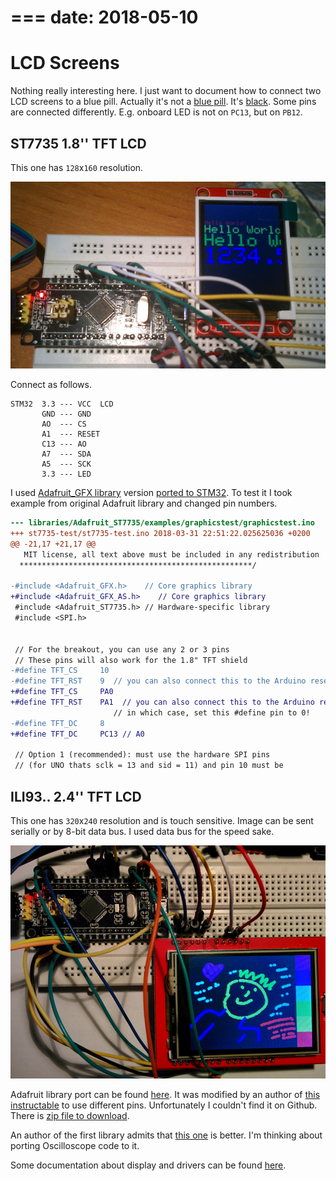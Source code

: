 ===
date: 2018-05-10
===
# LCD Screens

Nothing really interesting here. I just want to document how to connect two
LCD screens to a blue pill.
Actually it's not a [blue pill](http://wiki.stm32duino.com/index.php?title=Blue_Pill).
It's [black](http://wiki.stm32duino.com/index.php?title=Black_Pill).
Some pins are connected differently. E.g. onboard LED is not on `PC13`,
but on `PB12`.

## ST7735 1.8'' TFT LCD

This one has `128`x`160` resolution.

![1.8'' LCD](007-1.jpg)

Connect as follows.

```
STM32  3.3 --- VCC  LCD
       GND --- GND
       AO  --- CS
       A1  --- RESET
       C13 --- AO
       A7  --- SDA
       A5  --- SCK
       3.3 --- LED
```

I used [Adafruit_GFX library](https://github.com/adafruit/Adafruit-GFX-Library)
version [ported to STM32](https://github.com/rogerclarkmelbourne/Arduino_STM32/tree/master/STM32F1/libraries/Adafruit_GFX_AS).
To test it I took example from original Adafruit library and changed pin numbers.

```diff
--- libraries/Adafruit_ST7735/examples/graphicstest/graphicstest.ino	2018-03-30 22:13:14.870036019 +0200
+++ st7735-test/st7735-test.ino	2018-03-31 22:51:22.025625036 +0200
@@ -21,17 +21,17 @@
   MIT license, all text above must be included in any redistribution
  ****************************************************/

-#include <Adafruit_GFX.h>    // Core graphics library
+#include <Adafruit_GFX_AS.h>    // Core graphics library
 #include <Adafruit_ST7735.h> // Hardware-specific library
 #include <SPI.h>


 // For the breakout, you can use any 2 or 3 pins
 // These pins will also work for the 1.8" TFT shield
-#define TFT_CS     10
-#define TFT_RST    9  // you can also connect this to the Arduino reset
+#define TFT_CS     PA0
+#define TFT_RST    PA1  // you can also connect this to the Arduino reset
                       // in which case, set this #define pin to 0!
-#define TFT_DC     8
+#define TFT_DC     PC13 // A0

 // Option 1 (recommended): must use the hardware SPI pins
 // (for UNO thats sclk = 13 and sid = 11) and pin 10 must be
```

## ILI93.. 2.4'' TFT LCD

This one has `320`x`240` resolution and is touch sensitive. Image can be sent
serially or by 8-bit data bus. I used data bus for the speed sake.

![2.4'' LCD](007-2.jpg)

Adafruit library port can be found [here](https://github.com/iwalpola/Adafruit_ILI9341_8bit_STM).
It was modified by an author of [this instructable](https://www.instructables.com/id/Fast-Portable-and-Affordable-Oscilloscope-and-Indu/) to use different pins. Unfortunately I couldn't find it on Github.
There is [zip file to download](https://cdn.instructables.com/ORIG/F93/WPIS/J1CENFTO/F93WPISJ1CENFTO.zip).

An author of the first library admits that [this one](https://github.com/stevstrong/Adafruit_TFTLCD_8bit_STM32) is better.
I'm thinking about porting Oscilloscope code to it.

Some documentation about display and drivers can be found [here](http://misc.ws/2013/11/08/touch-screen-shield-for-arduino-uno/).
